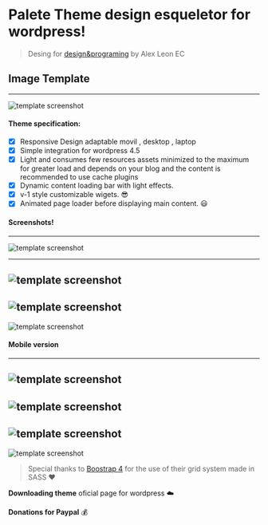 # Palete Theme design esqueletor for wordpress!
> Desing for [design&programing](https://www.youtube.com/designprograming "youtube channel") by Alex Leon EC

## Image Template
---
![template screenshot](/assets/images/image-post/screenshot.png "template image demo")

#### Theme specification:

* [x] Responsive Design adaptable movil , desktop , laptop
* [x] Simple integration for wordpress 4.5
* [x] Light and consumes few resources assets minimized to the maximum for greater load and depends on your blog and the content is recommended to use cache plugins
* [x] Dynamic content loading bar with light effects.
* [x] v-1 style customizable wigets. :sunglasses:
* [x] Animated page loader before displaying main content. :smiley:

#### Screenshots!
---
![template screenshot](/assets/images/image-post/palete.png "template image demo")

---
![template screenshot](/assets/images/image-post/palete-screenshoot.png "template image demo loader")
---
![template screenshot](/assets/images/image-post/palete-screenshot-loading.png "template image demo loader")
---
![template screenshot](/assets/images/image-post/palete-screenshot-searchdinamic.png "template image demo loader")

#### Mobile version
---
![template screenshot](/assets/images/image-post/palete-screenshot-mobile-version.png "template image demo loader")
---
![template screenshot](/assets/images/image-post/palete-screenshot-mobile-version-footer.png "template image demo loader")
---
![template screenshot](/assets/images/image-post/palete-screenshot-mobile-version-navbar.png "template image demo loader")
---
![template screenshot](/assets/images/image-post/palete-screenshot-mobile-version-scrool.png "template image demo loader")

> Special thanks to [Boostrap 4](https://getbootstrap.com/ "boostrap page oficial") for the use of their grid system made in SASS :heart:

**Downloading theme** oficial page for wordpress :cloud:

**Donations for Paypal** :moneybag:

